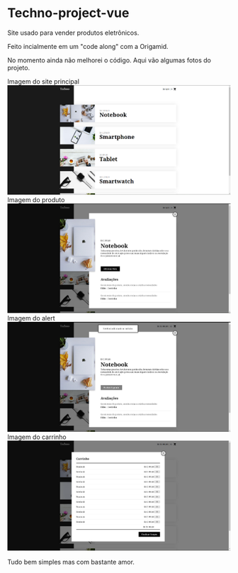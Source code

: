 # Techno-project-vue
Site usado para vender produtos eletrônicos.

Feito incialmente em um "code along" com a Origamid.

No momento ainda não melhorei o código. Aqui vão algumas fotos do projeto.

Imagem do site principal
![GitHub Logo](/img1-techno.png)
Imagem do produto
![GitHub Logo](/img2-techno.png)
Imagem do alert
![GitHub Logo](/img3-techno.png)
Imagem do carrinho
![GitHub Logo](/img4-techno.png)

Tudo bem simples mas com bastante amor.
